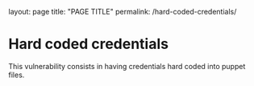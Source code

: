 layout: page
title: "PAGE TITLE"
permalink: /hard-coded-credentials/

# Hard coded credentials

This vulnerability consists in having credentials hard coded into puppet files.